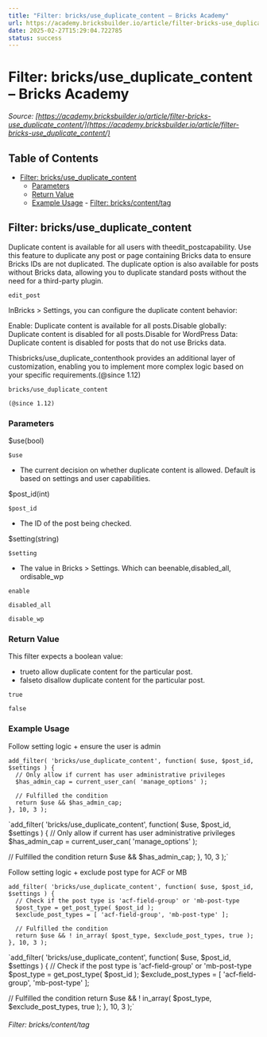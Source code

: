 ```yaml
---
title: "Filter: bricks/use_duplicate_content – Bricks Academy"
url: https://academy.bricksbuilder.io/article/filter-bricks-use_duplicate_content/
date: 2025-02-27T15:29:04.722785
status: success
---
```


# Filter: bricks/use_duplicate_content – Bricks Academy

*Source: [https://academy.bricksbuilder.io/article/filter-bricks-use_duplicate_content/](https://academy.bricksbuilder.io/article/filter-bricks-use_duplicate_content/)*

## Table of Contents

- [Filter: bricks/use_duplicate_content](#filter-bricksuseduplicatecontent)
  - [Parameters](#parameters)
  - [Return Value](#return-value)
  - [Example Usage](#example-usage)
        - [Filter: bricks/content/tag](#filter-brickscontenttag)

## Filter: bricks/use_duplicate_content

Duplicate content is available for all users with theedit_postcapability. Use this feature to duplicate any post or page containing Bricks data to ensure Bricks IDs are not duplicated. The duplicate option is also available for posts without Bricks data, allowing you to duplicate standard posts without the need for a third-party plugin.

`edit_post`

InBricks > Settings, you can configure the duplicate content behavior:

Enable: Duplicate content is available for all posts.Disable globally: Duplicate content is disabled for all posts.Disable for WordPress Data: Duplicate content is disabled for posts that do not use Bricks data.

Thisbricks/use_duplicate_contenthook provides an additional layer of customization, enabling you to implement more complex logic based on your specific requirements.(@since 1.12)

`bricks/use_duplicate_content`

`(@since 1.12)`

### Parameters

$use(bool)

`$use`

- The current decision on whether duplicate content is allowed. Default is based on settings and user capabilities.

$post_id(int)

`$post_id`

- The ID of the post being checked.

$setting(string)

`$setting`

- The value in Bricks > Settings. Which can beenable,disabled_all, ordisable_wp

`enable`

`disabled_all`

`disable_wp`

### Return Value

This filter expects a boolean value:

- trueto allow duplicate content for the particular post.
- falseto disallow duplicate content for the particular post.

`true`

`false`

### Example Usage

Follow setting logic + ensure the user is admin

```
add_filter( 'bricks/use_duplicate_content', function( $use, $post_id, $settings ) {
  // Only allow if current has user administrative privileges
  $has_admin_cap = current_user_can( 'manage_options' );

  // Fulfilled the condition
  return $use && $has_admin_cap;
}, 10, 3 );
```

`add_filter( 'bricks/use_duplicate_content', function( $use, $post_id, $settings ) {
  // Only allow if current has user administrative privileges
  $has_admin_cap = current_user_can( 'manage_options' );

  // Fulfilled the condition
  return $use && $has_admin_cap;
}, 10, 3 );`

Follow setting logic + exclude post type for ACF or MB

```
add_filter( 'bricks/use_duplicate_content', function( $use, $post_id, $settings ) {
  // Check if the post type is 'acf-field-group' or 'mb-post-type
  $post_type = get_post_type( $post_id );
  $exclude_post_types = [ 'acf-field-group', 'mb-post-type' ];

  // Fulfilled the condition
  return $use && ! in_array( $post_type, $exclude_post_types, true );
}, 10, 3 );
```

`add_filter( 'bricks/use_duplicate_content', function( $use, $post_id, $settings ) {
  // Check if the post type is 'acf-field-group' or 'mb-post-type
  $post_type = get_post_type( $post_id );
  $exclude_post_types = [ 'acf-field-group', 'mb-post-type' ];

  // Fulfilled the condition
  return $use && ! in_array( $post_type, $exclude_post_types, true );
}, 10, 3 );`

###### Filter: bricks/content/tag

